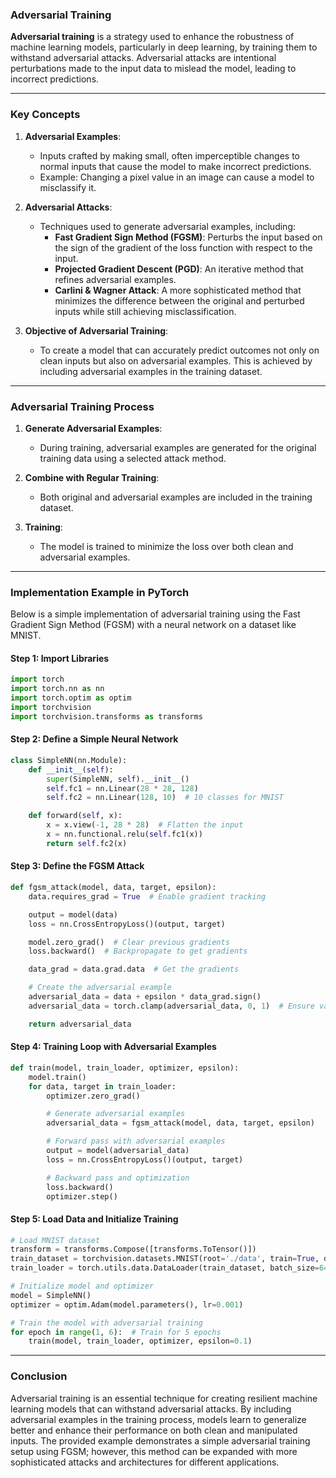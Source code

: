 ### Adversarial Training

**Adversarial training** is a strategy used to enhance the robustness of machine learning models, particularly in deep learning, by training them to withstand adversarial attacks. Adversarial attacks are intentional perturbations made to the input data to mislead the model, leading to incorrect predictions.

---

### **Key Concepts**

1. **Adversarial Examples**:
   - Inputs crafted by making small, often imperceptible changes to normal inputs that cause the model to make incorrect predictions.
   - Example: Changing a pixel value in an image can cause a model to misclassify it.

2. **Adversarial Attacks**:
   - Techniques used to generate adversarial examples, including:
     - **Fast Gradient Sign Method (FGSM)**: Perturbs the input based on the sign of the gradient of the loss function with respect to the input.
     - **Projected Gradient Descent (PGD)**: An iterative method that refines adversarial examples.
     - **Carlini & Wagner Attack**: A more sophisticated method that minimizes the difference between the original and perturbed inputs while still achieving misclassification.

3. **Objective of Adversarial Training**:
   - To create a model that can accurately predict outcomes not only on clean inputs but also on adversarial examples. This is achieved by including adversarial examples in the training dataset.

---

### **Adversarial Training Process**

1. **Generate Adversarial Examples**:
   - During training, adversarial examples are generated for the original training data using a selected attack method.

2. **Combine with Regular Training**:
   - Both original and adversarial examples are included in the training dataset.

3. **Training**:
   - The model is trained to minimize the loss over both clean and adversarial examples.

---

### **Implementation Example in PyTorch**

Below is a simple implementation of adversarial training using the Fast Gradient Sign Method (FGSM) with a neural network on a dataset like MNIST.

#### **Step 1: Import Libraries**

```python
import torch
import torch.nn as nn
import torch.optim as optim
import torchvision
import torchvision.transforms as transforms
```

#### **Step 2: Define a Simple Neural Network**

```python
class SimpleNN(nn.Module):
    def __init__(self):
        super(SimpleNN, self).__init__()
        self.fc1 = nn.Linear(28 * 28, 128)
        self.fc2 = nn.Linear(128, 10)  # 10 classes for MNIST

    def forward(self, x):
        x = x.view(-1, 28 * 28)  # Flatten the input
        x = nn.functional.relu(self.fc1(x))
        return self.fc2(x)
```

#### **Step 3: Define the FGSM Attack**

```python
def fgsm_attack(model, data, target, epsilon):
    data.requires_grad = True  # Enable gradient tracking

    output = model(data)
    loss = nn.CrossEntropyLoss()(output, target)

    model.zero_grad()  # Clear previous gradients
    loss.backward()  # Backpropagate to get gradients

    data_grad = data.grad.data  # Get the gradients

    # Create the adversarial example
    adversarial_data = data + epsilon * data_grad.sign()
    adversarial_data = torch.clamp(adversarial_data, 0, 1)  # Ensure valid pixel range

    return adversarial_data
```

#### **Step 4: Training Loop with Adversarial Examples**

```python
def train(model, train_loader, optimizer, epsilon):
    model.train()
    for data, target in train_loader:
        optimizer.zero_grad()

        # Generate adversarial examples
        adversarial_data = fgsm_attack(model, data, target, epsilon)

        # Forward pass with adversarial examples
        output = model(adversarial_data)
        loss = nn.CrossEntropyLoss()(output, target)

        # Backward pass and optimization
        loss.backward()
        optimizer.step()
```

#### **Step 5: Load Data and Initialize Training**

```python
# Load MNIST dataset
transform = transforms.Compose([transforms.ToTensor()])
train_dataset = torchvision.datasets.MNIST(root='./data', train=True, download=True, transform=transform)
train_loader = torch.utils.data.DataLoader(train_dataset, batch_size=64, shuffle=True)

# Initialize model and optimizer
model = SimpleNN()
optimizer = optim.Adam(model.parameters(), lr=0.001)

# Train the model with adversarial training
for epoch in range(1, 6):  # Train for 5 epochs
    train(model, train_loader, optimizer, epsilon=0.1)
```

---

### **Conclusion**

Adversarial training is an essential technique for creating resilient machine learning models that can withstand adversarial attacks. By including adversarial examples in the training process, models learn to generalize better and enhance their performance on both clean and manipulated inputs. The provided example demonstrates a simple adversarial training setup using FGSM; however, this method can be expanded with more sophisticated attacks and architectures for different applications.